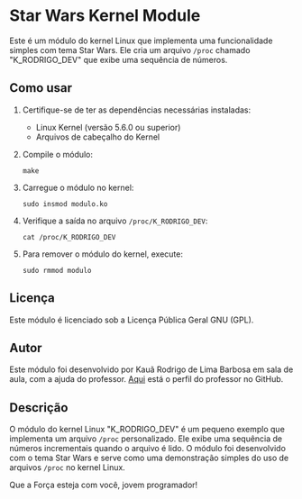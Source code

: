 # Star Wars Kernel Module

Este é um módulo do kernel Linux que implementa uma funcionalidade simples com tema Star Wars. Ele cria um arquivo `/proc` chamado "K_RODRIGO_DEV" que exibe uma sequência de números.

## Como usar

1. Certifique-se de ter as dependências necessárias instaladas:
   - Linux Kernel (versão 5.6.0 ou superior)
   - Arquivos de cabeçalho do Kernel

2. Compile o módulo:
   ```shell
   make
   ```

3. Carregue o módulo no kernel:
   ```shell
   sudo insmod modulo.ko
   ```

4. Verifique a saída no arquivo `/proc/K_RODRIGO_DEV`:
   ```shell
   cat /proc/K_RODRIGO_DEV
   ```

5. Para remover o módulo do kernel, execute:
   ```shell
   sudo rmmod modulo
   ```

## Licença

Este módulo é licenciado sob a Licença Pública Geral GNU (GPL).

## Autor

Este módulo foi desenvolvido por Kauã Rodrigo de Lima Barbosa em sala de aula, com a ajuda do professor. [Aqui](https://github.com/quindai) está o perfil do professor no GitHub.

## Descrição

O módulo do kernel Linux "K_RODRIGO_DEV" é um pequeno exemplo que implementa um arquivo `/proc` personalizado. Ele exibe uma sequência de números incrementais quando o arquivo é lido. O módulo foi desenvolvido com o tema Star Wars e serve como uma demonstração simples do uso de arquivos `/proc` no kernel Linux.

Que a Força esteja com você, jovem programador!
